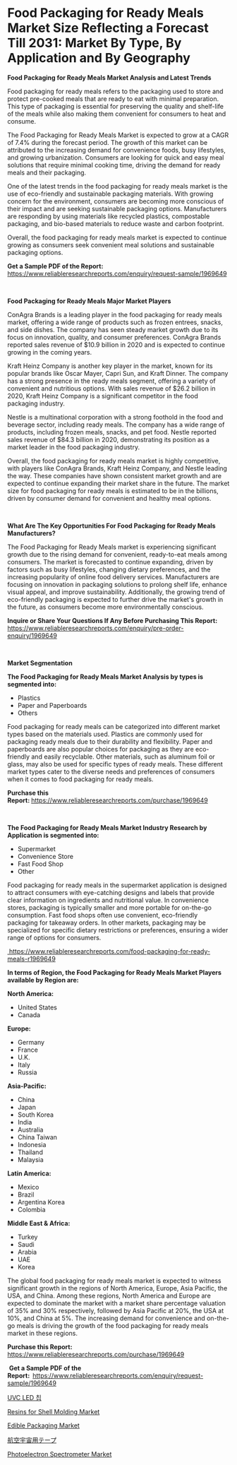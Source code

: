 <p><h1>Food Packaging for Ready Meals Market Size Reflecting a Forecast Till 2031: Market By Type, By Application and By Geography</h1></p><p><strong>Food Packaging for Ready Meals Market Analysis and Latest Trends</strong></p>
<p><p>Food packaging for ready meals refers to the packaging used to store and protect pre-cooked meals that are ready to eat with minimal preparation. This type of packaging is essential for preserving the quality and shelf-life of the meals while also making them convenient for consumers to heat and consume.</p><p>The Food Packaging for Ready Meals Market is expected to grow at a CAGR of 7.4% during the forecast period. The growth of this market can be attributed to the increasing demand for convenience foods, busy lifestyles, and growing urbanization. Consumers are looking for quick and easy meal solutions that require minimal cooking time, driving the demand for ready meals and their packaging.</p><p>One of the latest trends in the food packaging for ready meals market is the use of eco-friendly and sustainable packaging materials. With growing concern for the environment, consumers are becoming more conscious of their impact and are seeking sustainable packaging options. Manufacturers are responding by using materials like recycled plastics, compostable packaging, and bio-based materials to reduce waste and carbon footprint.</p><p>Overall, the food packaging for ready meals market is expected to continue growing as consumers seek convenient meal solutions and sustainable packaging options.</p></p>
<p><strong>Get a Sample PDF of the Report:&nbsp;</strong> <a href="https://www.reliableresearchreports.com/enquiry/request-sample/1969649">https://www.reliableresearchreports.com/enquiry/request-sample/1969649</a></p>
<p>&nbsp;</p>
<p><strong>Food Packaging for Ready Meals Major Market Players</strong></p>
<p><p>ConAgra Brands is a leading player in the food packaging for ready meals market, offering a wide range of products such as frozen entrees, snacks, and side dishes. The company has seen steady market growth due to its focus on innovation, quality, and consumer preferences. ConAgra Brands reported sales revenue of $10.9 billion in 2020 and is expected to continue growing in the coming years.</p><p>Kraft Heinz Company is another key player in the market, known for its popular brands like Oscar Mayer, Capri Sun, and Kraft Dinner. The company has a strong presence in the ready meals segment, offering a variety of convenient and nutritious options. With sales revenue of $26.2 billion in 2020, Kraft Heinz Company is a significant competitor in the food packaging industry.</p><p>Nestle is a multinational corporation with a strong foothold in the food and beverage sector, including ready meals. The company has a wide range of products, including frozen meals, snacks, and pet food. Nestle reported sales revenue of $84.3 billion in 2020, demonstrating its position as a market leader in the food packaging industry.</p><p>Overall, the food packaging for ready meals market is highly competitive, with players like ConAgra Brands, Kraft Heinz Company, and Nestle leading the way. These companies have shown consistent market growth and are expected to continue expanding their market share in the future. The market size for food packaging for ready meals is estimated to be in the billions, driven by consumer demand for convenient and healthy meal options.</p></p>
<p>&nbsp;</p>
<p><strong>What Are The Key Opportunities For Food Packaging for Ready Meals Manufacturers?</strong></p>
<p><p>The Food Packaging for Ready Meals market is experiencing significant growth due to the rising demand for convenient, ready-to-eat meals among consumers. The market is forecasted to continue expanding, driven by factors such as busy lifestyles, changing dietary preferences, and the increasing popularity of online food delivery services. Manufacturers are focusing on innovation in packaging solutions to prolong shelf life, enhance visual appeal, and improve sustainability. Additionally, the growing trend of eco-friendly packaging is expected to further drive the market's growth in the future, as consumers become more environmentally conscious.</p></p>
<p><strong>Inquire or Share Your Questions If Any Before Purchasing This Report:</strong> <a href="https://www.reliableresearchreports.com/enquiry/pre-order-enquiry/1969649">https://www.reliableresearchreports.com/enquiry/pre-order-enquiry/1969649</a></p>
<p>&nbsp;</p>
<p><strong>Market Segmentation</strong></p>
<p><strong>The Food Packaging for Ready Meals Market Analysis by types is segmented into:</strong></p>
<p><ul><li>Plastics</li><li>Paper and Paperboards</li><li>Others</li></ul></p>
<p><p>Food packaging for ready meals can be categorized into different market types based on the materials used. Plastics are commonly used for packaging ready meals due to their durability and flexibility. Paper and paperboards are also popular choices for packaging as they are eco-friendly and easily recyclable. Other materials, such as aluminum foil or glass, may also be used for specific types of ready meals. These different market types cater to the diverse needs and preferences of consumers when it comes to food packaging for ready meals.</p></p>
<p><strong>Purchase this Report:&nbsp;</strong><a href="https://www.reliableresearchreports.com/purchase/1969649">https://www.reliableresearchreports.com/purchase/1969649</a></p>
<p>&nbsp;</p>
<p><strong>The Food Packaging for Ready Meals Market Industry Research by Application is segmented into:</strong></p>
<p><ul><li>Supermarket</li><li>Convenience Store</li><li>Fast Food Shop</li><li>Other</li></ul></p>
<p><p>Food packaging for ready meals in the supermarket application is designed to attract consumers with eye-catching designs and labels that provide clear information on ingredients and nutritional value. In convenience stores, packaging is typically smaller and more portable for on-the-go consumption. Fast food shops often use convenient, eco-friendly packaging for takeaway orders. In other markets, packaging may be specialized for specific dietary restrictions or preferences, ensuring a wider range of options for consumers.</p></p>
<p><a href="https://www.reliableresearchreports.com/food-packaging-for-ready-meals-r1969649">&nbsp;https://www.reliableresearchreports.com/food-packaging-for-ready-meals-r1969649</a></p>
<p><strong>In terms of Region, the Food Packaging for Ready Meals Market Players available by Region are:</strong></p>
<p>
    <p> <strong> North America: </strong>
        <ul>
            <li>United States</li>
            <li>Canada</li>
        </ul>
        </p> 
    <p> <strong> Europe: </strong>
        <ul>
            <li>Germany</li>
            <li>France</li>
            <li>U.K.</li>
            <li>Italy</li>
            <li>Russia</li>
        </ul>
        </p> 
    <p> <strong> Asia-Pacific: </strong>
        <ul>
            <li>China</li>
            <li>Japan</li>
            <li>South Korea</li>
            <li>India</li>
            <li>Australia</li>
            <li>China Taiwan</li>
            <li>Indonesia</li>
            <li>Thailand</li>
            <li>Malaysia</li>
        </ul>
        </p> 
    <p> <strong> Latin America: </strong>
        <ul>
            <li>Mexico</li>
            <li>Brazil</li>
            <li>Argentina Korea</li>
            <li>Colombia</li>
        </ul>
        </p> 
    <p> <strong> Middle East & Africa: </strong>
        <ul>
            <li>Turkey</li>
            <li>Saudi</li>
            <li>Arabia</li>
            <li>UAE</li>
            <li>Korea</li>
        </ul>
    </p>
    </p>
<p><p>The global food packaging for ready meals market is expected to witness significant growth in the regions of North America, Europe, Asia Pacific, the USA, and China. Among these regions, North America and Europe are expected to dominate the market with a market share percentage valuation of 35% and 30% respectively, followed by Asia Pacific at 20%, the USA at 10%, and China at 5%. The increasing demand for convenience and on-the-go meals is driving the growth of the food packaging for ready meals market in these regions.</p></p>
<p><strong>Purchase this Report: </strong><a href="https://www.reliableresearchreports.com/purchase/1969649">https://www.reliableresearchreports.com/purchase/1969649</a></p>
<p>&nbsp;<strong>Get a Sample PDF of the Report:&nbsp;&nbsp;</strong><a href="https://www.reliableresearchreports.com/enquiry/request-sample/1969649">https://www.reliableresearchreports.com/enquiry/request-sample/1969649</a></p>
<p><strong></strong></p>
<p><p><a href="https://github.com/RichardLueilwitz787/Market-Research-Report-List-1/blob/main/740368255839.md">UVC LED 칩</a></p><p><a href="https://issuu.com/reportprime-2/docs/resins-for-shell-molding-market-size-2030.pptx">Resins for Shell Molding Market</a></p><p><a href="https://github.com/derrinmiltonellis35gcl/Market-Research-Report-List-2/blob/main/edible-packaging-market.md">Edible Packaging Market</a></p><p><a href="https://github.com/hwbcz413288296/Market-Research-Report-List-2/blob/main/446135557665.md">航空宇宙用テープ</a></p><p><a href="https://www.linkedin.com/pulse/photoelectron-spectrometer-market-analysis-its-cagr-segmentation-sd8bf">Photoelectron Spectrometer Market</a></p></p>